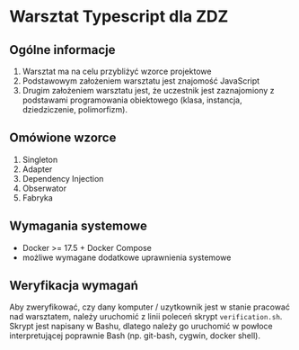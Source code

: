 # Warsztat Typescript dla ZDZ

## Ogólne informacje

1. Warsztat ma na celu przybliżyć wzorce projektowe
2. Podstawowym założeniem warsztatu jest znajomość JavaScript
3. Drugim założeniem warsztatu jest, że uczestnik jest zaznajomiony z podstawami programowania obiektowego
   (klasa, instancja, dziedziczenie, polimorfizm).

## Omówione wzorce

1. Singleton
2. Adapter
3. Dependency Injection
4. Obserwator
5. Fabryka

## Wymagania systemowe

- Docker >= 17.5 + Docker Compose
- możliwe wymagane dodatkowe uprawnienia systemowe

## Weryfikacja wymagań

Aby zweryfikować, czy dany komputer / uzytkownik jest w stanie pracować nad warsztatem,
należy uruchomić z linii poleceń skrypt `verification.sh`.
Skrypt jest napisany w Bashu, dlatego należy go uruchomić w powłoce interpretującej poprawnie Bash (np. git-bash, cygwin, docker shell).
